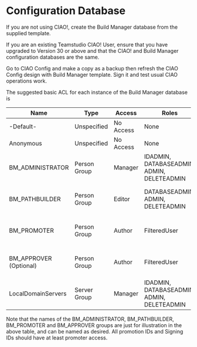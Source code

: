 # Configuration Database
If you are not using CIAO!, create the Build Manager database from the supplied template.

If you are an existing Teamstudio CIAO! User, ensure that you have upgraded to Version 30 or above and that the CIAO! and Build Manager configuration databases are the same.

Go to CIAO Config and make a copy as a backup then refresh the CIAO Config design with Build Manager template. Sign it and test usual CIAO operations work.
 
The suggested basic ACL for each instance of the Build Manager database is

| Name | Type | Access | Roles | Permissions |
|---|---|---|---|---|
| -Default- | Unspecified | No Access | None | None |
| Anonymous | Unspecified | No Access | None | None |
| BM_ADMINISTRATOR | Person Group | Manager | IDADMIN, DATABASEADMIN, ADMIN, DELETEADMIN | All |
| BM_PATHBUILDER | Person Group | Editor | DATABASEADMIN, ADMIN, DELETEADMIN | Default for editor, without delete |
| BM_PROMOTER | Person Group | Author | FilteredUser | Default for author but with create documents |
| BM_APPROVER (Optional) | Person Group | Author | FilteredUser | Default for author but with create documents |
| LocalDomainServers | Server Group | Manager | IDADMIN, DATABASEADMIN, ADMIN, DELETEADMIN | All |

Note that the names of the BM_ADMINISTRATOR, BM_PATHBUILDER, BM_PROMOTER and BM_APPROVER groups are just for illustration in the above table, and can be named as desired. All promotion IDs and Signing IDs should have at least promoter access.